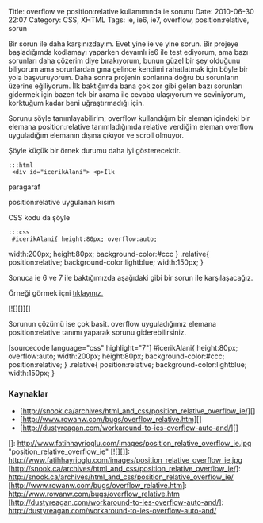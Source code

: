 Title: overflow ve position:relative  kullanımında ie sorunu
Date: 2010-06-30 22:07
Category: CSS, XHTML
Tags: ie, ie6, ie7, overflow, position:relative, sorun

Bir sorun ile daha karşınızdayım. Evet yine ie ve yine sorun. Bir
projeye başladığımda kodlamayı yaparken devamlı ie6 ile test ediyorum,
ama bazı sorunları daha çözerim diye bırakıyorum, bunun güzel bir şey
olduğunu biliyorum ama sorunlardan gına gelince kendimi rahatlatmak için
böyle bir yola başvuruyorum. Daha sonra projenin sonlarına doğru bu
sorunların üzerine eğiliyorum. İlk baktığımda bana çok zor gibi gelen
bazı sorunları gidermek için bazen tek bir arama ile cevaba ulaşıyorum
ve seviniyorum, korktuğum kadar beni uğraştırmadığı için.

Sorunu şöyle tanımlayabilirim; overflow kullandığım bir eleman içindeki
bir elemana position:relative tanımladığımda relative verdiğim eleman
overflow uyguladığım elemanın dışına çıkıyor ve scroll olmuyor.
<!--more-->

Şöyle küçük bir örnek durumu daha iyi gösterecektir.

	:::html
	 <div id="icerikAlani"> <p>İlk
paragaraf</p> <p class="relative">position:relative uygulanan
kısım</p> </div> 

CSS kodu da şöyle

	:::css
	 #icerikAlani{ height:80px; overflow:auto;
width:200px; height:80px; background-color:#ccc } .relative{
position:relative; background-color:lightblue; width:150px; }


Sonuca ie 6 ve 7 ile baktığımızda aşağıdaki gibi bir sorun ile
karşılaşacağız.

Örneği görmek içni [tıklayınız.][]

[![][]][]

Sorunun çözümü ise çok basit. overflow uyguladığımız elemana
position:relative tanımı yaparak sorunu giderebilirsiniz.

[sourcecode language="css" highlight="7"] #icerikAlani{ height:80px;
overflow:auto; width:200px; height:80px; background-color:#ccc;
position:relative; } .relative{ position:relative;
background-color:lightblue; width:150px; } 

### Kaynaklar

-   [http://snook.ca/archives/html_and_css/position_relative_overflow_ie/][]
-   [http://www.rowanw.com/bugs/overflow_relative.htm][]
-   [http://dustyreagan.com/workaround-to-ies-overflow-auto-and/][]

</p>

  [tıklayınız.]: http://fatihhayrioglu.com/dokumanlar/position_relative_overflow.html
  []: http://www.fatihhayrioglu.com/images/position_relative_overflow_ie.jpg
    "position_relative_overflow_ie"
  [![][]]: http://www.fatihhayrioglu.com/images/position_relative_overflow_ie.jpg
  [http://snook.ca/archives/html_and_css/position_relative_overflow_ie/]: http://snook.ca/archives/html_and_css/position_relative_overflow_ie/
  [http://www.rowanw.com/bugs/overflow_relative.htm]: http://www.rowanw.com/bugs/overflow_relative.htm
  [http://dustyreagan.com/workaround-to-ies-overflow-auto-and/]: http://dustyreagan.com/workaround-to-ies-overflow-auto-and/
